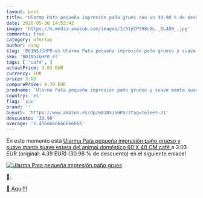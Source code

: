 ```yaml
---
layout: post
title: 'Ularma Pata pequeña impresión paño grues con un 30.98 % de descuento'
date: 2020-05-30 14:52:43
image: 'https://m.media-amazon.com/images/I/51yCPY98c6L._SL400_.jpg'
comments: true
category: ofertas
author: ring
slug: 'B01N5JGHP8-es Ularma Pata pequeña impresión paño grueso y suave manta...'
sku: 'B01N5JGHP8-es'
tags: [ 'café', ]
actualPrice: 3.03 EUR
currency: EUR
price: 3.03
comparePrice: 4.39 EUR
prodname: 'Ularma Pata pequeña impresión paño grueso y suave manta suave estera del animal doméstico  60 X 40 CM  café '
country: 'es'
flag: '🇪🇸'
brand: ''
buyurl: 'https://www.amazon.es/dp/B01N5JGHP8/?tag=tolees-21'
descuento: '30.98'
average: '2.4566666666666666'
---
```


En este momento está [Ularma Pata pequeña impresión paño grueso y suave manta suave estera del animal doméstico  60 X 40 CM  café ](https://www.amazon.es/dp/B01N5JGHP8/?tag=tolees-21) a 3.03 EUR (original: 4.39 EUR) (30.98 %  de descuento) en el siguiente enlace!

[![Ularma Pata pequeña impresión paño grues](https://m.media-amazon.com/images/I/51yCPY98c6L._SL400_.jpg)](https://www.amazon.es/dp/B01N5JGHP8/?tag=tolees-21)

🔎:


[🛒 Aquí!!!](https://www.amazon.es/dp/B01N5JGHP8/?tag=tolees-21)

